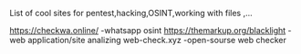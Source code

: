 List of cool sites for pentest,hacking,OSINT,working with files ,...

https://checkwa.online/ -whatsapp osint
https://themarkup.org/blacklight -web application/site analizing
web-check.xyz -open-sourse web checker
